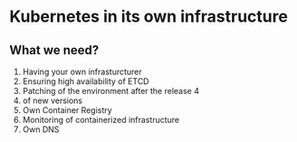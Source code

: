 # Kubernetes in its own infrastructure

## What we need?
1) Having your own infrasturcturer
2) Ensuring high availability of ETCD
3) Patching of the environment after the release 4
4) of new versions
5) Own Container Registry
5) Monitoring of containerized infrastructure
6) Own DNS